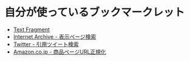 # 自分が使っているブックマークレット

- [Text Fragment](bookmarklet/textfragment.txt)
- [Internet Archive - 表示ページ検索](bookmarklet/internetarchive-search.txt)
- [Twitter - 引用ツイート検索](bookmarklet/twitter-quotetweetsearch.txt)
- [Amazon.co.jp - 商品ページURL正規化](bookmarklet/amazoncojp-urlcanonical.txt)

